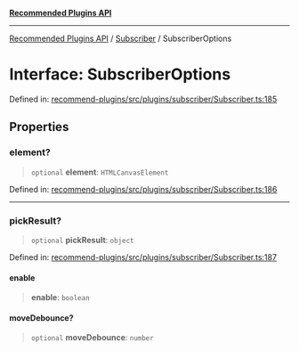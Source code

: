 [**Recommended Plugins API**](../../../../README.md)

***

[Recommended Plugins API](../../../../README.md) / [Subscriber](../README.md) / SubscriberOptions

# Interface: SubscriberOptions

Defined in: [recommend-plugins/src/plugins/subscriber/Subscriber.ts:185](https://github.com/dde-platform/dde-earth/blob/6072ab445eaffdb7776cf25b1239af6bc27166a4/packages/recommend-plugins/src/plugins/subscriber/Subscriber.ts#L185)

## Properties

### element?

> `optional` **element**: `HTMLCanvasElement`

Defined in: [recommend-plugins/src/plugins/subscriber/Subscriber.ts:186](https://github.com/dde-platform/dde-earth/blob/6072ab445eaffdb7776cf25b1239af6bc27166a4/packages/recommend-plugins/src/plugins/subscriber/Subscriber.ts#L186)

***

### pickResult?

> `optional` **pickResult**: `object`

Defined in: [recommend-plugins/src/plugins/subscriber/Subscriber.ts:187](https://github.com/dde-platform/dde-earth/blob/6072ab445eaffdb7776cf25b1239af6bc27166a4/packages/recommend-plugins/src/plugins/subscriber/Subscriber.ts#L187)

#### enable

> **enable**: `boolean`

#### moveDebounce?

> `optional` **moveDebounce**: `number`

